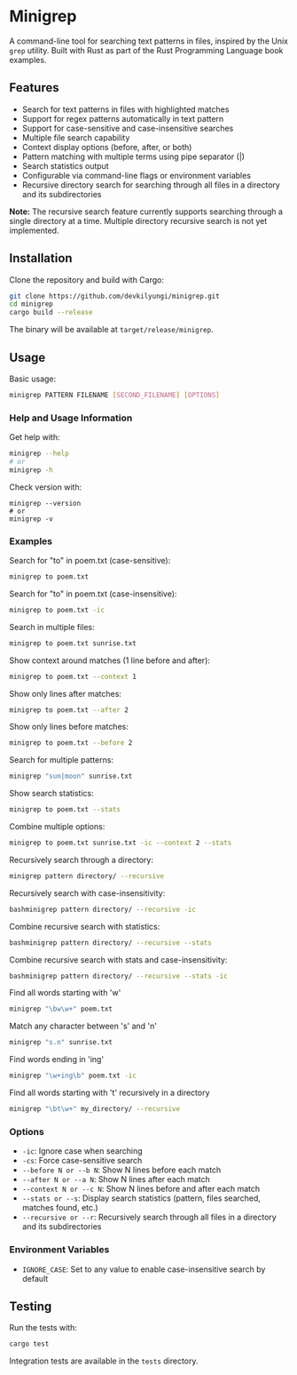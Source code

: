 # Minigrep

A command-line tool for searching text patterns in files, inspired by the Unix `grep` utility. Built with Rust as part of the Rust Programming Language book examples.

## Features

- Search for text patterns in files with highlighted matches
- Support for regex patterns automatically in text pattern
- Support for case-sensitive and case-insensitive searches
- Multiple file search capability
- Context display options (before, after, or both)
- Pattern matching with multiple terms using pipe separator (|)
- Search statistics output
- Configurable via command-line flags or environment variables
- Recursive directory search for searching through all files in a directory and its subdirectories

**Note:** The recursive search feature currently supports searching through a single directory at a time. Multiple directory recursive search is not yet implemented.

## Installation

Clone the repository and build with Cargo:

```bash
git clone https://github.com/devkilyungi/minigrep.git
cd minigrep
cargo build --release
```

The binary will be available at `target/release/minigrep`.

## Usage

Basic usage:

```bash
minigrep PATTERN FILENAME [SECOND_FILENAME] [OPTIONS]
```

### Help and Usage Information

Get help with:
```bash
minigrep --help
# or
minigrep -h
```

Check version with:
```
minigrep --version
# or
minigrep -v
```

### Examples

Search for "to" in poem.txt (case-sensitive):
```bash
minigrep to poem.txt
```

Search for "to" in poem.txt (case-insensitive):
```bash
minigrep to poem.txt -ic
```

Search in multiple files:
```bash
minigrep to poem.txt sunrise.txt
```

Show context around matches (1 line before and after):
```bash
minigrep to poem.txt --context 1
```

Show only lines after matches:
```bash
minigrep to poem.txt --after 2
```

Show only lines before matches:
```bash
minigrep to poem.txt --before 2
```

Search for multiple patterns:
```bash
minigrep "sun|moon" sunrise.txt
```

Show search statistics:
```bash
minigrep to poem.txt --stats
```

Combine multiple options:
```bash
minigrep to poem.txt sunrise.txt -ic --context 2 --stats
```

Recursively search through a directory:
```bash
minigrep pattern directory/ --recursive
```

Recursively search with case-insensitivity:
```bash
bashminigrep pattern directory/ --recursive -ic
```

Combine recursive search with statistics:
```bash
bashminigrep pattern directory/ --recursive --stats
```

Combine recursive search with stats and case-insensitivity:
```bash
bashminigrep pattern directory/ --recursive --stats -ic
```

Find all words starting with 'w'
```bash
minigrep "\bw\w+" poem.txt
```

Match any character between 's' and 'n'
```bash
minigrep "s.n" sunrise.txt
```

Find words ending in 'ing'
```bash
minigrep "\w+ing\b" poem.txt -ic
```

Find all words starting with 't' recursively in a directory
```bash
minigrep "\bt\w+" my_directory/ --recursive
```

### Options

- `-ic`: Ignore case when searching
- `-cs`: Force case-sensitive search
- `--before N or --b N`: Show N lines before each match
- `--after N or --a N`: Show N lines after each match
- `--context N or --c N`: Show N lines before and after each match
- `--stats or --s`: Display search statistics (pattern, files searched, matches found, etc.)
- `--recursive or --r`: Recursively search through all files in a directory and its subdirectories

### Environment Variables

- `IGNORE_CASE`: Set to any value to enable case-insensitive search by default

## Testing

Run the tests with:

```bash
cargo test
```

Integration tests are available in the `tests` directory.